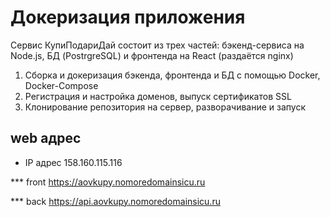 # Докеризация приложения

Cервис КупиПодариДай состоит из трех частей: бэкенд-сервиса на Node.js, БД (PostrgreSQL) и фронтенда на React (раздаётся nginx)

1. Сборка и докеризация бэкенда, фронтенда и БД с помощью Docker, Docker-Compose
2. Регистрация и настройка доменов, выпуск сертификатов SSL
3. Клонирование репозитория на сервер, разворачивание и запуск

## web адрес

* IP адрес 158.160.115.116

*** front https://aovkupy.nomoredomainsicu.ru

*** back https://api.aovkupy.nomoredomainsicu.ru

